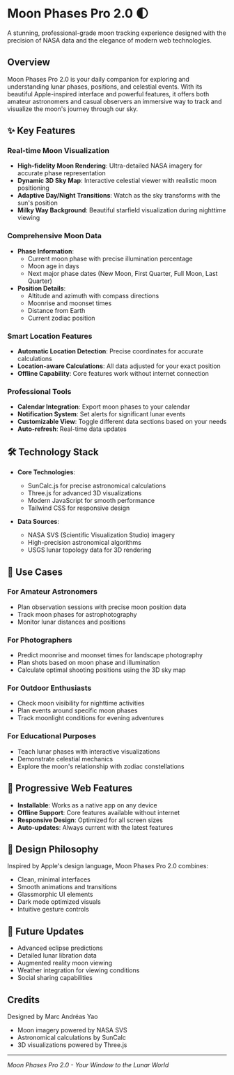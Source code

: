 # Moon Phases Pro 2.0 🌓

A stunning, professional-grade moon tracking experience designed with the precision of NASA data and the elegance of modern web technologies.

## Overview

Moon Phases Pro 2.0 is your daily companion for exploring and understanding lunar phases, positions, and celestial events. With its beautiful Apple-inspired interface and powerful features, it offers both amateur astronomers and casual observers an immersive way to track and visualize the moon's journey through our sky.

## ✨ Key Features

### Real-time Moon Visualization
- **High-fidelity Moon Rendering**: Ultra-detailed NASA imagery for accurate phase representation
- **Dynamic 3D Sky Map**: Interactive celestial viewer with realistic moon positioning
- **Adaptive Day/Night Transitions**: Watch as the sky transforms with the sun's position
- **Milky Way Background**: Beautiful starfield visualization during nighttime viewing

### Comprehensive Moon Data
- **Phase Information**: 
  - Current moon phase with precise illumination percentage
  - Moon age in days
  - Next major phase dates (New Moon, First Quarter, Full Moon, Last Quarter)
- **Position Details**:
  - Altitude and azimuth with compass directions
  - Moonrise and moonset times
  - Distance from Earth
  - Current zodiac position

### Smart Location Features
- **Automatic Location Detection**: Precise coordinates for accurate calculations
- **Location-aware Calculations**: All data adjusted for your exact position
- **Offline Capability**: Core features work without internet connection

### Professional Tools
- **Calendar Integration**: Export moon phases to your calendar
- **Notification System**: Set alerts for significant lunar events
- **Customizable View**: Toggle different data sections based on your needs
- **Auto-refresh**: Real-time data updates

## 🛠️ Technology Stack

- **Core Technologies**:
  - SunCalc.js for precise astronomical calculations
  - Three.js for advanced 3D visualizations
  - Modern JavaScript for smooth performance
  - Tailwind CSS for responsive design

- **Data Sources**:
  - NASA SVS (Scientific Visualization Studio) imagery
  - High-precision astronomical algorithms
  - USGS lunar topology data for 3D rendering

## 🎯 Use Cases

### For Amateur Astronomers
- Plan observation sessions with precise moon position data
- Track moon phases for astrophotography
- Monitor lunar distances and positions

### For Photographers
- Predict moonrise and moonset times for landscape photography
- Plan shots based on moon phase and illumination
- Calculate optimal shooting positions using the 3D sky map

### For Outdoor Enthusiasts
- Check moon visibility for nighttime activities
- Plan events around specific moon phases
- Track moonlight conditions for evening adventures

### For Educational Purposes
- Teach lunar phases with interactive visualizations
- Demonstrate celestial mechanics
- Explore the moon's relationship with zodiac constellations

## 💫 Progressive Web Features

- **Installable**: Works as a native app on any device
- **Offline Support**: Core features available without internet
- **Responsive Design**: Optimized for all screen sizes
- **Auto-updates**: Always current with the latest features

## 🎨 Design Philosophy

Inspired by Apple's design language, Moon Phases Pro 2.0 combines:
- Clean, minimal interfaces
- Smooth animations and transitions
- Glassmorphic UI elements
- Dark mode optimized visuals
- Intuitive gesture controls

## 🔮 Future Updates

- Advanced eclipse predictions
- Detailed lunar libration data
- Augmented reality moon viewing
- Weather integration for viewing conditions
- Social sharing capabilities

## Credits

Designed by Marc Andréas Yao
- Moon imagery powered by NASA SVS
- Astronomical calculations by SunCalc
- 3D visualizations powered by Three.js

---

*Moon Phases Pro 2.0 - Your Window to the Lunar World*
